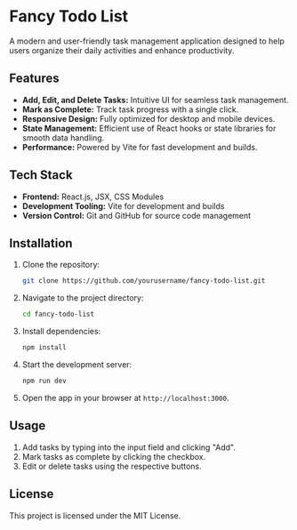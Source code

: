 # Fancy Todo List

A modern and user-friendly task management application designed to help users organize their daily activities and enhance productivity.

## Features
- **Add, Edit, and Delete Tasks:** Intuitive UI for seamless task management.
- **Mark as Complete:** Track task progress with a single click.
- **Responsive Design:** Fully optimized for desktop and mobile devices.
- **State Management:** Efficient use of React hooks or state libraries for smooth data handling.
- **Performance:** Powered by Vite for fast development and builds.

## Tech Stack
- **Frontend:** React.js, JSX, CSS Modules
- **Development Tooling:** Vite for development and builds
- **Version Control:** Git and GitHub for source code management

## Installation
1. Clone the repository:
   ```bash
   git clone https://github.com/yourusername/fancy-todo-list.git
   ```
2. Navigate to the project directory:
   ```bash
   cd fancy-todo-list
   ```
3. Install dependencies:
   ```bash
   npm install
   ```
4. Start the development server:
   ```bash
   npm run dev
   ```
5. Open the app in your browser at `http://localhost:3000`.

## Usage
1. Add tasks by typing into the input field and clicking "Add".
2. Mark tasks as complete by clicking the checkbox.
3. Edit or delete tasks using the respective buttons.

## License
This project is licensed under the MIT License.
